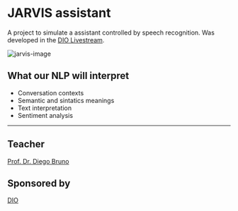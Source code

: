 # JARVIS assistant
A project to simulate a assistant controlled by speech recognition. Was developed in the [DIO Livestream](https://www.youtube.com/watch?v=irfDU4G_jcU).

![jarvis-image](https://t2.tudocdn.net/313546?w=646&h=284)

## What our NLP will interpret
- Conversation contexts
- Semantic and sintatics meanings
- Text interpretation
- Sentiment analysis


---
## Teacher
[Prof. Dr. Diego Bruno](https://www.linkedin.com/in/diego-renan-bruno-48194484)
## Sponsored by
[DIO](https://www.dio.me/)